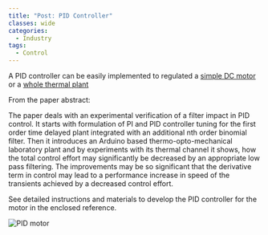 ```yaml
---
title: "Post: PID Controller"
classes: wide
categories:
  - Industry
tags:
  - Control
---
```

 A PID controller can be easily implemented to regulated a [simple DC motor](https://create.arduino.cc/projecthub/tareqwaleed1996/pid-speed-controller-for-dc-motor-74e735) or a [whole thermal plant](https://www.sciencedirect.com/science/article/pii/S2405896316326970)
 
 
From the paper abstract:

The paper deals with an experimental verification of a filter impact in PID control. It starts with formulation of PI and PID controller tuning for the first order time delayed plant integrated with an additional nth order binomial filter. Then it introduces an Arduino based thermo-opto-mechanical laboratory plant and by experiments with its thermal channel it shows, how the total control effort may significantly be decreased by an appropriate low pass filtering. The improvements may be so significant that the derivative term in control may lead to a performance increase in speed of the transients achieved by a decreased control effort.

See detailed instructions and materials to develop the PID controller for the motor in the enclosed reference.

![PID motor](https://hackster.imgix.net/uploads/attachments/1163342/_lzeFmwJ3zt.blob?auto=compress%2Cformat&w=900&h=675&fit=min)
